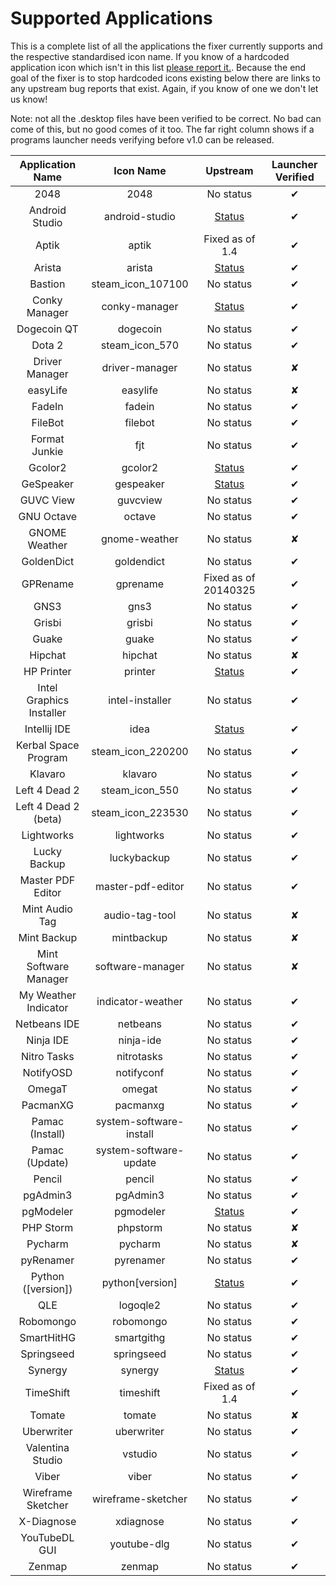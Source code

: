 Supported Applications
================

This is a complete list of all the applications the fixer currently supports and the respective standardised icon name. If you know of a hardcoded application icon which isn't in this list [please report it.](https://github.com/Foggalong/hardcode-fixer/issues). Because the end goal of the fixer is to stop hardcoded icons existing below there are links to any upstream bug reports that exist. Again, if you know of one we don't let us know!

Note: not all the .desktop files have been verified to be correct. No bad can come of this, but no good comes of it too. The far right column shows if a programs launcher needs verifying before v1.0 can be released.

| Application Name | Icon Name | Upstream | Launcher Verified |
| :---------------: | :---------------: | :---------------: | :---------------: |
| 2048 | 2048 | No status | ✔ |
| Android Studio | android-studio | [Status](https://code.google.com/p/android/issues/detail?id=67582) | ✔ |
| Aptik | aptik | Fixed as of 1.4 | ✔ |
| Arista | arista | [Status](https://github.com/danielgtaylor/arista/issues/164) | ✔ |
| Bastion | steam_icon_107100 | No status | ✔ |
| Conky Manager | conky-manager | [Status](https://bugs.launchpad.net/conky-manager/+bug/1296810) | ✔ |
| Dogecoin QT | dogecoin | No status | ✔ |
| Dota 2 | steam_icon_570 | No status | ✔ |
| Driver Manager | driver-manager | No status | ✘ |
| easyLife | easylife | No status | ✘ |
| FadeIn | fadein | No status | ✔ |
| FileBot | filebot | No status | ✔ |
| Format Junkie | fjt | No status | ✔ |
| Gcolor2 | gcolor2 | [Status](http://sourceforge.net/p/gcolor2/feature-requests/11/) | ✔ |
| GeSpeaker | gespeaker | [Status](https://github.com/muflone/gespeaker/issues/49) | ✔ |
| GUVC View | guvcview | No status | ✔ |
| GNU Octave | octave | No status | ✔ |
| GNOME Weather | gnome-weather | No status | ✘ |
| GoldenDict | goldendict | No status | ✔ |
| GPRename | gprename | Fixed as of 20140325 | ✔ |
| GNS3 | gns3 | No status | ✔ |
| Grisbi | grisbi | No status | ✔ |
| Guake | guake | No status | ✔ |
| Hipchat | hipchat | No status | ✘ |
| HP Printer | printer | [Status](https://bugs.launchpad.net/ubuntu/+source/foo2zjs/+bug/1299552) | ✔ |
| Intel Graphics Installer | intel-installer | No status | ✔ |
| Intellij IDE | idea | [Status](http://youtrack.jetbrains.com/issue/IDEA-122364) | ✔ |
| Kerbal Space Program | steam_icon_220200 | No status | ✔ |
| Klavaro | klavaro | No status | ✔ |
| Left 4 Dead 2 | steam_icon_550 | No status | ✔ |
| Left 4 Dead 2 (beta) | steam_icon_223530 | No status | ✔ |
| Lightworks | lightworks | No status | ✔ |
| Lucky Backup | luckybackup | No status | ✔ |
| Master PDF Editor | master-pdf-editor | No status | ✔ |
| Mint Audio Tag | audio-tag-tool | No status | ✘ |
| Mint Backup | mintbackup | No status | ✘ |
| Mint Software Manager | software-manager | No status | ✘ |
| My Weather Indicator | indicator-weather | No status | ✔ |
| Netbeans IDE | netbeans | No status | ✔ |
| Ninja IDE | ninja-ide | No status | ✔ |
| Nitro Tasks | nitrotasks | No status | ✔ |
| NotifyOSD | notifyconf | No status | ✔ |
| OmegaT | omegat | No status | ✔ |
| PacmanXG | pacmanxg | No status | ✔ |
| Pamac (Install) | system-software-install | No status | ✔ |
| Pamac (Update) | system-software-update | No status | ✔ |
| Pencil | pencil | No status | ✔ |
| pgAdmin3 | pgAdmin3 | No status | ✔ |
| pgModeler | pgmodeler | [Status](https://github.com/pgmodeler/pgmodeler/issues/441) | ✔ |
| PHP Storm | phpstorm | No status | ✘ |
| Pycharm | pycharm | No status | ✘ |
| pyRenamer | pyrenamer | No status | ✔ |
| Python ([version]) | python[version] | [Status](http://bugs.python.org/issue21096) | ✔ |
| QLE | logoqle2 | No status | ✔ |
| Robomongo | robomongo | No status | ✔ |
| SmartHitHG | smartgithg | No status | ✔ |
| Springseed | springseed | No status | ✔ |
| Synergy | synergy | [Status](http://synergy-foss.org/spit/issues/details/3971/#) | ✔ |
| TimeShift | timeshift | Fixed as of 1.4 | ✔ |
| Tomate | tomate | No status | ✘ |
| Uberwriter | uberwriter | No status | ✔ |
| Valentina Studio | vstudio | No status | ✔ |
| Viber | viber | No status | ✔ |
| Wireframe Sketcher | wireframe-sketcher | No status | ✔ |
| X-Diagnose | xdiagnose | No status | ✔ |
| YouTubeDL GUI | youtube-dlg | No status | ✔ |
| Zenmap | zenmap | No status | ✔ |
